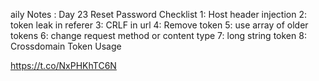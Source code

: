 aily Notes : Day 23
Reset Password Checklist
1: Host header injection 
2: token leak in referer
3: CRLF in url 
4: Remove token 
5: use array of older tokens
6: change request method or content type
7: long string token 
8: Crossdomain Token Usage

https://t.co/NxPHKhTC6N
